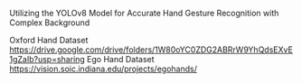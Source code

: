 Utilizing the YOLOv8 Model for Accurate Hand Gesture Recognition with Complex Background



Oxford Hand Dataset https://drive.google.com/drive/folders/1W80oYC0ZDG2ABRrW9YhQdsEXvE1gZaIb?usp=sharing
Ego Hand Dataset https://vision.soic.indiana.edu/projects/egohands/
